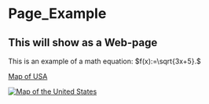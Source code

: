 # Page_Example

## This will show as a Web-page

This is an example of a math equation: $f(x):=\sqrt{3x+5}.$

[Map of USA](https://i.imgur.com/TUdIij1.jpg)

<a href="https://imgur.com/TUdIij1"><img src="https://i.imgur.com/TUdIij1.jpg" title="Map of the United States" /></a>
